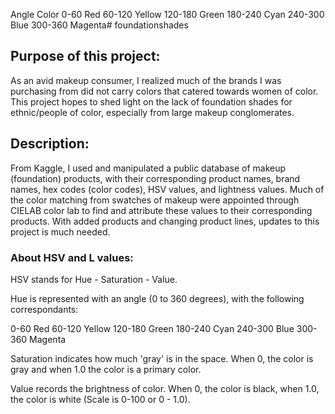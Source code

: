 Angle	Color
0-60	Red
60-120	Yellow
120-180	Green
180-240	Cyan
240-300	Blue
300-360	Magenta# foundationshades


## Purpose of this project: 
As an avid makeup consumer, I realized much of the brands I was purchasing from did not carry colors that catered towards women of color. This project hopes to shed light on the lack of foundation shades for ethnic/people of color, especially from large makeup conglomerates. 

## Description: 
From Kaggle, I used and manipulated a public database of makeup (foundation) products, with their corresponding product names, brand names, hex codes (color codes), HSV values, and lightness values. Much of the color matching from swatches of makeup were appointed through CIELAB color lab to find and attribute these values to their corresponding products. With added products and changing product lines, updates to this project is much needed. 

### About HSV and L values:

HSV stands for Hue - Saturation - Value. 

Hue is represented with an angle (0 to 360 degrees), with the following correspondants: 

0-60	Red
60-120	Yellow
120-180	Green
180-240	Cyan
240-300	Blue
300-360	Magenta


Saturation indicates how much 'gray' is in the space. When 0, the color is gray and when 1.0 the color is a primary color. 

Value records the brightness of color. When 0, the color is black, when 1.0, the color is white (Scale is 0-100 or 0 - 1.0).
